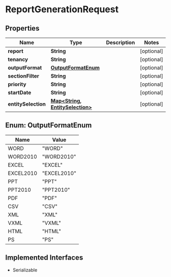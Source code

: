 

# ReportGenerationRequest


## Properties

Name | Type | Description | Notes
------------ | ------------- | ------------- | -------------
**report** | **String** |  |  [optional]
**tenancy** | **String** |  |  [optional]
**outputFormat** | [**OutputFormatEnum**](#OutputFormatEnum) |  |  [optional]
**sectionFilter** | **String** |  |  [optional]
**priority** | **String** |  |  [optional]
**startDate** | **String** |  |  [optional]
**entitySelection** | [**Map&lt;String, EntitySelection&gt;**](EntitySelection.md) |  |  [optional]



## Enum: OutputFormatEnum

Name | Value
---- | -----
WORD | &quot;WORD&quot;
WORD2010 | &quot;WORD2010&quot;
EXCEL | &quot;EXCEL&quot;
EXCEL2010 | &quot;EXCEL2010&quot;
PPT | &quot;PPT&quot;
PPT2010 | &quot;PPT2010&quot;
PDF | &quot;PDF&quot;
CSV | &quot;CSV&quot;
XML | &quot;XML&quot;
VXML | &quot;VXML&quot;
HTML | &quot;HTML&quot;
PS | &quot;PS&quot;


## Implemented Interfaces

* Serializable


